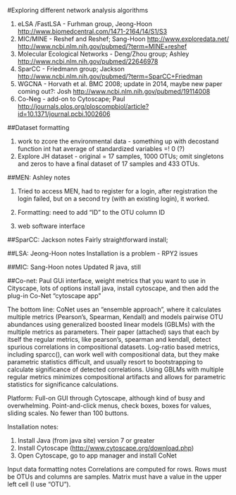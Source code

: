 #Exploring different network analysis algorithms

1.  eLSA /FastLSA - Furhman group, Jeong-Hoon
http://www.biomedcentral.com/1471-2164/14/S1/S3
2.  MIC/MINE - Reshef and Reshef; Sang-Hoon 
http://www.exploredata.net/
http://www.ncbi.nlm.nih.gov/pubmed/?term=MINE+reshef
3.  Molecular Ecological Networks - Deng/Zhou group; Ashley 
http://www.ncbi.nlm.nih.gov/pubmed/22646978
4.  SparCC - Friedmann group; Jackson
http://www.ncbi.nlm.nih.gov/pubmed/?term=SparCC+Friedman
5.  WGCNA - Horvath et al. BMC 2008; update in 2014, maybe new paper coming out?: Josh 
http://www.ncbi.nlm.nih.gov/pubmed/19114008
6.  Co-Neg - add-on to Cytoscape; Paul 
http://journals.plos.org/ploscompbiol/article?id=10.1371/journal.pcbi.1002606


##Dataset formatting
1.  work to zcore the environmental data - something up with decostand function int hat average of standardized variables =! 0 (?)
2.  Explore JH dataset - original = 17 samples, 1000 OTUs; omit singletons and zeros to have a final dataset of 17 samples and 433 OTUs.

##MEN:  Ashley notes
1.  Tried to access MEN, had to register for a login, after registration the login failed, but on a second try (with an existing login), it worked.
2.  Formatting:  need to add “ID” to the OTU column ID


3.  web software interface



##SparCC:  Jackson notes
Fairly straightforward install;



##LSA:  Jeong-Hoon notes
Installation is a problem - RPY2 issues

##MIC:  Sang-Hoon notes
Updated R java, still


##Co-net:  Paul
GUi interface, weight metrics that you want to use in Cityscape, lots of options
install java, install cytoscape, and then add the plug-in Co-Net “cytoscape app"

The bottom line:  CoNet uses an “ensemble approach”, where it calculates multiple metrics (Pearson’s, Spearman, Kendall) and models pairwise OTU abundances using generalized boosted linear models (GBLMs) with the multiple metrics as parameters. Their paper (attached) says that each by itself the regular metrics, like pearson’s, spearman and kendall, detect spurious correlations in compositional datasets. Log-ratio based metrics, including sparcc(), can work well with compositional data, but they make parametric statistics difficult, and usually resort to bootstrapping to calculate significance of detected correlations. Using GBLMs with multiple regular metrics minimizes compositional artifacts and allows for parametric statistics for significance calculations.

Platform: Full-on GUI through Cytoscape, although kind of busy and overwhelming. Point-and-click menus, check boxes, boxes for values, sliding scales. No fewer than 100 buttons.

Installation notes:
1. Install Java (from java site) version 7 or greater
2. Install Cytoscape (http://www.cytoscape.org/download.php)
3. Open Cytoscape, go to app manager and install CoNet

Input data formatting notes
Correlations are computed for rows. Rows must be OTUs and columns are samples. Matrix must have a value in the upper left cell (I use “OTU”).
